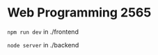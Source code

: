 # Web Programming 2565

<code>npm run dev</code> in ./frontend

<code>node server</code> in ./backend

